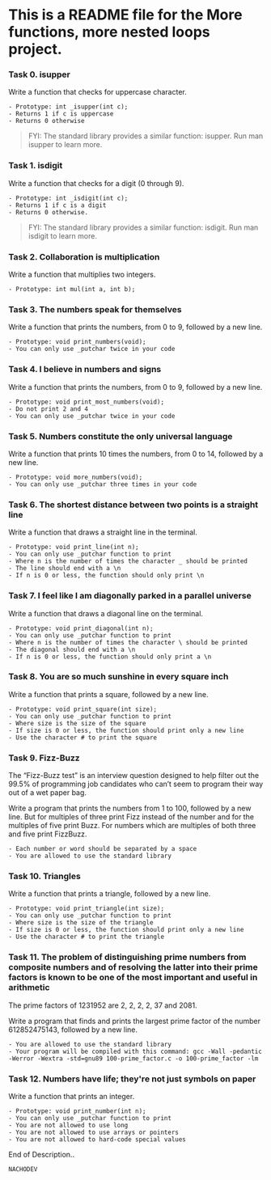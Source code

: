 # This is a README file for the More functions, more nested loops project.

### Task 0. isupper
Write a function that checks for uppercase character.
```
- Prototype: int _isupper(int c);
- Returns 1 if c is uppercase
- Returns 0 otherwise
```
> FYI: The standard library provides a similar function: isupper. Run man isupper to learn more.

### Task 1. isdigit
Write a function that checks for a digit (0 through 9).
```
- Prototype: int _isdigit(int c);
- Returns 1 if c is a digit
- Returns 0 otherwise.
```
> FYI: The standard library provides a similar function: isdigit. Run man isdigit to learn more.

### Task 2. Collaboration is multiplication 
Write a function that multiplies two integers.
```
- Prototype: int mul(int a, int b);
```

### Task 3. The numbers speak for themselves
Write a function that prints the numbers, from 0 to 9, followed by a new line.
```
- Prototype: void print_numbers(void);
- You can only use _putchar twice in your code
```

### Task 4. I believe in numbers and signs 
Write a function that prints the numbers, from 0 to 9, followed by a new line.
```
- Prototype: void print_most_numbers(void);
- Do not print 2 and 4
- You can only use _putchar twice in your code
```

### Task 5. Numbers constitute the only universal language 
Write a function that prints 10 times the numbers, from 0 to 14, followed by a new line.
```
- Prototype: void more_numbers(void);
- You can only use _putchar three times in your code
```

### Task 6. The shortest distance between two points is a straight line 
Write a function that draws a straight line in the terminal.
```
- Prototype: void print_line(int n);
- You can only use _putchar function to print
- Where n is the number of times the character _ should be printed
- The line should end with a \n
- If n is 0 or less, the function should only print \n
```

### Task 7. I feel like I am diagonally parked in a parallel universe 
Write a function that draws a diagonal line on the terminal.
```
- Prototype: void print_diagonal(int n);
- You can only use _putchar function to print
- Where n is the number of times the character \ should be printed
- The diagonal should end with a \n
- If n is 0 or less, the function should only print a \n
```

### Task 8. You are so much sunshine in every square inch 
Write a function that prints a square, followed by a new line.
```
- Prototype: void print_square(int size);
- You can only use _putchar function to print
- Where size is the size of the square
- If size is 0 or less, the function should print only a new line
- Use the character # to print the square
```

### Task 9. Fizz-Buzz 
The “Fizz-Buzz test” is an interview question designed to help filter out the 99.5% of programming job candidates who can’t seem to program their way out of a wet paper bag.

Write a program that prints the numbers from 1 to 100, followed by a new line. But for multiples of three print Fizz instead of the number and for the multiples of five print Buzz. For numbers which are multiples of both three and five print FizzBuzz.
```
- Each number or word should be separated by a space
- You are allowed to use the standard library
```

### Task 10. Triangles 
Write a function that prints a triangle, followed by a new line.
```
- Prototype: void print_triangle(int size);
- You can only use _putchar function to print
- Where size is the size of the triangle
- If size is 0 or less, the function should print only a new line
- Use the character # to print the triangle
```

### Task 11. The problem of distinguishing prime numbers from composite numbers and of resolving the latter into their prime factors is known to be one of the most important and useful in arithmetic 
The prime factors of 1231952 are 2, 2, 2, 2, 37 and 2081.

Write a program that finds and prints the largest prime factor of the number 612852475143, followed by a new line.
```
- You are allowed to use the standard library
- Your program will be compiled with this command: gcc -Wall -pedantic -Werror -Wextra -std=gnu89 100-prime_factor.c -o 100-prime_factor -lm
```

### Task 12. Numbers have life; they're not just symbols on paper 
Write a function that prints an integer.
```
- Prototype: void print_number(int n);
- You can only use _putchar function to print
- You are not allowed to use long
- You are not allowed to use arrays or pointers
- You are not allowed to hard-code special values
```
End of Description..

`NACHODEV`
